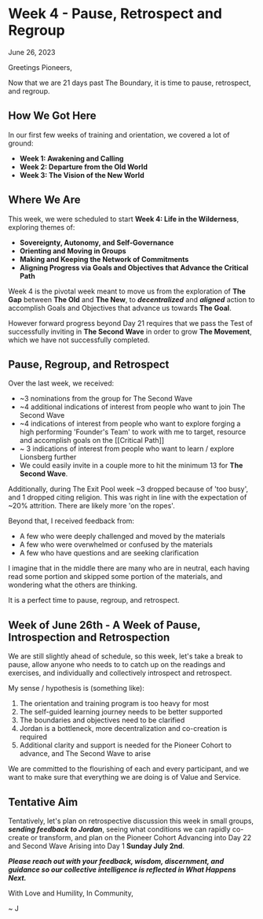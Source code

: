 # Week 4 - Pause, Retrospect and Regroup

June 26, 2023

Greetings Pioneers, 

Now that we are 21 days past The Boundary, it is time to pause, retrospect, and regroup. 

## How We Got Here

In our first few weeks of training and orientation, we covered a lot of ground: 

- **Week 1: Awakening and Calling**  
- **Week 2: Departure from the Old World**  
- **Week 3: The Vision of the New World** 

## Where We Are

This week, we were scheduled to start **Week 4: Life in the Wilderness**, exploring themes of: 

- **Sovereignty, Autonomy, and Self-Governance**  
- **Orienting and Moving in Groups**  
- **Making and Keeping the Network of Commitments**  
- **Aligning Progress via Goals and Objectives that Advance the Critical Path**  

Week 4 is the pivotal week meant to move us from the exploration of **The Gap** between **The Old** and **The New**, to ***decentralized*** and ***aligned*** action to accomplish Goals and Objectives that advance us towards **The Goal**. 

However forward progress beyond Day 21 requires that we pass the Test of successfully inviting in **The Second Wave** in order to grow **The Movement**, which we have not successfully completed. 

## Pause, Regroup, and Retrospect 

Over the last week, we received: 

- ~3 nominations from the group for The Second Wave  
- ~4 additional indications of interest from people who want to join The Second Wave  
- ~4 indications of interest from people who want to explore forging a high performing 'Founder's Team' to work with me to target, resource and accomplish goals on the [[Critical Path]]   
- ~ 3 indications of interest from people who want to learn / explore Lionsberg further  
- We could easily invite in a couple more to hit the minimum 13 for **The Second Wave**.  

Additionally, during The Exit Pool week ~3 dropped because of 'too busy', and 1 dropped citing religion. This was right in line with the expectation of ~20% attrition. There are likely more 'on the ropes'. 

Beyond that, I received feedback from: 

- A few who were deeply challenged and moved by the materials    
- A few who were overwhelmed or confused by the materials   
- A few who have questions and are seeking clarification  

I imagine that in the middle there are many who are in neutral, each having read some portion and skipped some portion of the materials, and wondering what the others are thinking. 

It is a perfect time to pause, regroup, and retrospect. 

## Week of June 26th - A Week of Pause, Introspection and Retrospection

We are still slightly ahead of schedule, so this week, let's take a break to pause, allow anyone who needs to to catch up on the readings and exercises, and individually and collectively introspect and retrospect. 

My sense / hypothesis is (something like): 

1. The orientation and training program is too heavy for most  
2. The self-guided learning journey needs to be better supported  
3. The boundaries and objectives need to be clarified    
4. Jordan is a bottleneck, more decentralization and co-creation is required      
5. Additional clarity and support is needed for the Pioneer Cohort to advance, and The Second Wave to arise  

We are committed to the flourishing of each and every participant, and we want to make sure that everything we are doing is of Value and Service. 

## Tentative Aim 

Tentatively, let's plan on retrospective discussion this week in small groups, ***sending feedback to Jordan***, seeing what conditions we can rapidly co-create or transform, and plan on the Pioneer Cohort Advancing into Day 22 and Second Wave Arising into Day 1 **Sunday July 2nd**. 

***Please reach out with your feedback, wisdom, discernment, and guidance so our collective intelligence is reflected in What Happens Next.*** 

With Love and Humility, In Community, 

~ J 